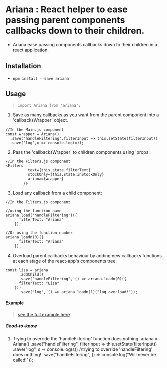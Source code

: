 # Ariana : React helper to ease passing parent components callbacks down to their children.

* Ariana ease passing components callbacks down to their children in a react application.

## Installation

* `npm install --save ariana`

## Usage

> `import Ariana from 'ariana';`

1. Save as many callbacks as you want from the parent component into a 'callbacksWrapper' object.

```
//In the Main.js component
const wrapper = Ariana()
  .save('handleFiltering',filterInput => this.setState(filterInput))
  .save('log',x => console.log(x));
```

2. Pass the 'callbacksWrapper' to children components using 'props'.

```
//In the Filters.js component
<Filters
          text={this.state.filterText}
          stockOnly={this.state.inStockOnly}
          ariana={wrapper}
        />
```

3. Load any callback from a child component:

```
//In the Filters.js component

//using the function name
ariana.load('handleFiltering')({
      filterText: "Ariana"
    });

//Or using the function number
ariana.loadn(0)({
      filterText: "Ariana"
    });
```

4. Overload parent callbacks behaviour by adding new callbacks functions at each stage of the react-app's components tree.

```
const lisa = ariana
      .addChild()
      .save("handleFiltering", () => ariana.loadn(0)({
      filterText: "Lisa"
    }))
      .save("log", () => ariana.loadn(1)("log overload!"));
```

#### Example

> [see the full example here](https://github.com/tutanck/Ariana/example)

##### Good-to-know

1. Trying to override the 'handleFiltering' function does nothing:
   ariana = Ariana()
   .save("handleFiltering", filterInput => this.setState(filterInput))
   .save("log", s => console.log(s))
   //trying to override 'handleFiltering' does nothing!
   .save("handleFiltering", () => console.log("Will never be called!"));
